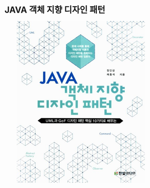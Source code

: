 # JAVA 객체 지향 디자인 패턴

<figure><img src="../../.gitbook/assets/image (12) (3).png" alt=""><figcaption></figcaption></figure>
